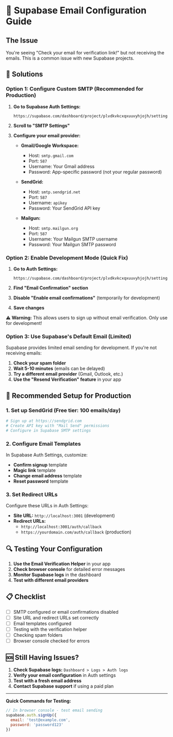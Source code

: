 # 📧 Supabase Email Configuration Guide

## The Issue

You're seeing "Check your email for verification link!" but not receiving the emails. This is a common issue with new Supabase projects.

## 🔧 Solutions

### Option 1: Configure Custom SMTP (Recommended for Production)

1. **Go to Supabase Auth Settings:**
   ```
   https://supabase.com/dashboard/project/plvdkvkcxqxuuvyhjojh/settings/auth
   ```

2. **Scroll to "SMTP Settings"**

3. **Configure your email provider:** 
   - **Gmail/Google Workspace:**
     - Host: `smtp.gmail.com`
     - Port: `587`
     - Username: Your Gmail address
     - Password: App-specific password (not your regular password)
   
   - **SendGrid:**
     - Host: `smtp.sendgrid.net`
     - Port: `587`
     - Username: `apikey`
     - Password: Your SendGrid API key
   
   - **Mailgun:**
     - Host: `smtp.mailgun.org`
     - Port: `587`
     - Username: Your Mailgun SMTP username
     - Password: Your Mailgun SMTP password

### Option 2: Enable Development Mode (Quick Fix)

1. **Go to Auth Settings:**
   ```
   https://supabase.com/dashboard/project/plvdkvkcxqxuuvyhjojh/settings/auth
   ```

2. **Find "Email Confirmation" section**

3. **Disable "Enable email confirmations"** (temporarily for development)

4. **Save changes**

⚠️ **Warning:** This allows users to sign up without email verification. Only use for development!

### Option 3: Use Supabase's Default Email (Limited)

Supabase provides limited email sending for development. If you're not receiving emails:

1. **Check your spam folder**
2. **Wait 5-10 minutes** (emails can be delayed)
3. **Try a different email provider** (Gmail, Outlook, etc.)
4. **Use the "Resend Verification" feature** in your app

## 🚀 Recommended Setup for Production

### 1. Set up SendGrid (Free tier: 100 emails/day)

```bash
# Sign up at https://sendgrid.com
# Create API key with "Mail Send" permissions
# Configure in Supabase SMTP settings
```

### 2. Configure Email Templates

In Supabase Auth Settings, customize:
- **Confirm signup** template
- **Magic link** template  
- **Change email address** template
- **Reset password** template

### 3. Set Redirect URLs

Configure these URLs in Auth Settings:
- **Site URL:** `http://localhost:3001` (development)
- **Redirect URLs:** 
  - `http://localhost:3001/auth/callback`
  - `https://yourdomain.com/auth/callback` (production)

## 🔍 Testing Your Configuration

1. **Use the Email Verification Helper** in your app
2. **Check browser console** for detailed error messages
3. **Monitor Supabase logs** in the dashboard
4. **Test with different email providers**

## 📋 Checklist

- [ ] SMTP configured or email confirmations disabled
- [ ] Site URL and redirect URLs set correctly
- [ ] Email templates configured
- [ ] Testing with the verification helper
- [ ] Checking spam folders
- [ ] Browser console checked for errors

## 🆘 Still Having Issues?

1. **Check Supabase logs:** `Dashboard > Logs > Auth logs`
2. **Verify your email configuration** in Auth settings
3. **Test with a fresh email address**
4. **Contact Supabase support** if using a paid plan

---

**Quick Commands for Testing:**

```javascript
// In browser console - test email sending
supabase.auth.signUp({
  email: 'test@example.com', 
  password: 'password123'
})
```
